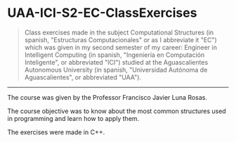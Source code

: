 # UAA-ICI-S2-EC-ClassExercises

> Class exercises made in the subject Computational Structures (in spanish, "Estructuras Computacionales" or as I abbreviate it "EC") which was given in my second semester of my career: Engineer in Intelligent Computing (in spanish, "Ingeniería en Computación Inteligente", or abbreviated "ICI") studied at the Aguascalientes Autonomous University (in spanish, "Universidad Autónoma de Aguascalientes", or abbreviated "UAA").

---

The course was given by the Professor Francisco Javier Luna Rosas.

The course objective was to know about the most common structures used in programming and learn how to apply them.

The exercises were made in C++.

